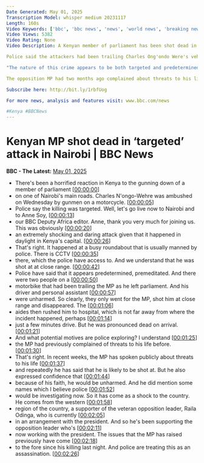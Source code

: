 ```yaml
---
Date Generated: May 01, 2025
Transcription Model: whisper medium 20231117
Length: 160s
Video Keywords: ['bbc', 'bbc news', 'news', 'world news', 'breaking news', 'us news', 'world', 'america', 'usa', 'usa news', 'india news']
Video Views: 5382
Video Rating: None
Video Description: A Kenyan member of parliament has been shot dead in the streets of the capital Nairobi by gunmen on a motorcycle in a suspected assassination.

Police said the attackers had been trailing Charles Ong'ondo Were's vehicle before one of them got off the motorbike and shot him at close range.

"The nature of this crime appears to be both targeted and predetermined," police spokesperson Muchiri Nyaga said in a statement.

The opposition MP had two months ago complained about threats to his life, local media reported.

Subscribe here: http://bit.ly/1rbfUog

For more news, analysis and features visit: www.bbc.com/news 

#Kenya #BBCNews
---
```


# Kenyan MP shot dead in ‘targeted’ attack in Nairobi | BBC News
**BBC - The Latest:** [May 01, 2025](https://www.youtube.com/watch?v=kO7bz8Hb2Hg)
*  There's been a horrified reaction in Kenya to the gunning down of a member of parliament [[00:00:00](https://www.youtube.com/watch?v=kO7bz8Hb2Hg&t=0.0s)]
*  on one of Nairobi's main roads. Charles N'ongo-Wehre was ambushed on Wednesday by gunmen on a motorcycle. [[00:00:05](https://www.youtube.com/watch?v=kO7bz8Hb2Hg&t=5.44s)]
*  Police say the killing was targeted. Well, let's go live now to Nairobi and to Anne Soy, [[00:00:13](https://www.youtube.com/watch?v=kO7bz8Hb2Hg&t=13.44s)]
*  our BBC Deputy Africa editor. Anne, thank you very much for joining us. This was obviously [[00:00:20](https://www.youtube.com/watch?v=kO7bz8Hb2Hg&t=20.400000000000002s)]
*  an extremely shocking and daring attack given that it happened in daylight in Kenya's capital. [[00:00:26](https://www.youtube.com/watch?v=kO7bz8Hb2Hg&t=26.72s)]
*  That's right. It happened at a busy roundabout that is usually manned by police. There is CCTV [[00:00:35](https://www.youtube.com/watch?v=kO7bz8Hb2Hg&t=35.68s)]
*  there, which the police have access to. And we understand that he was shot at at close range. [[00:00:42](https://www.youtube.com/watch?v=kO7bz8Hb2Hg&t=42.879999999999995s)]
*  Police have said that it appears predetermined, premeditated. And there were two people on a [[00:00:50](https://www.youtube.com/watch?v=kO7bz8Hb2Hg&t=50.48s)]
*  motorbike that had been trailing the MP as he left parliament. And his driver and personal assistant [[00:00:57](https://www.youtube.com/watch?v=kO7bz8Hb2Hg&t=57.839999999999996s)]
*  were unharmed. So clearly, they only went for the MP, shot him at close range and disappeared. The [[00:01:06](https://www.youtube.com/watch?v=kO7bz8Hb2Hg&t=66.8s)]
*  aides then rushed him to hospital, which is not far away from where the incident happened, perhaps [[00:01:14](https://www.youtube.com/watch?v=kO7bz8Hb2Hg&t=74.72s)]
*  just a few minutes drive. But he was pronounced dead on arrival. [[00:01:21](https://www.youtube.com/watch?v=kO7bz8Hb2Hg&t=81.12s)]
*  And what potential motives are police exploring? I understand [[00:01:25](https://www.youtube.com/watch?v=kO7bz8Hb2Hg&t=85.84s)]
*  the MP had previously complained of threats to his life before. [[00:01:30](https://www.youtube.com/watch?v=kO7bz8Hb2Hg&t=90.32s)]
*  That's right. In recent weeks, the MP has spoken publicly about threats to his life [[00:01:37](https://www.youtube.com/watch?v=kO7bz8Hb2Hg&t=97.03999999999999s)]
*  and repeatedly he has said that he is likely to be shot at. But he also expressed confidence that [[00:01:44](https://www.youtube.com/watch?v=kO7bz8Hb2Hg&t=104.32s)]
*  because of his faith, he would be unharmed. And he did mention some names which I believe police [[00:01:52](https://www.youtube.com/watch?v=kO7bz8Hb2Hg&t=112.08s)]
*  would be investigating now. So it has come as a shock to the country. He comes from the western [[00:01:58](https://www.youtube.com/watch?v=kO7bz8Hb2Hg&t=118.39999999999999s)]
*  region of the country, a supporter of the veteran opposition leader, Raila Odinga, who is currently [[00:02:05](https://www.youtube.com/watch?v=kO7bz8Hb2Hg&t=125.36s)]
*  in an arrangement with the president. And so he's been supporting the opposition leader who's [[00:02:11](https://www.youtube.com/watch?v=kO7bz8Hb2Hg&t=131.84s)]
*  now working with the president. The issues that the MP has raised previously have come [[00:02:18](https://www.youtube.com/watch?v=kO7bz8Hb2Hg&t=138.08s)]
*  to the fore since his killing last night. And police are treating this as an assassination. [[00:02:26](https://www.youtube.com/watch?v=kO7bz8Hb2Hg&t=146.0s)]
